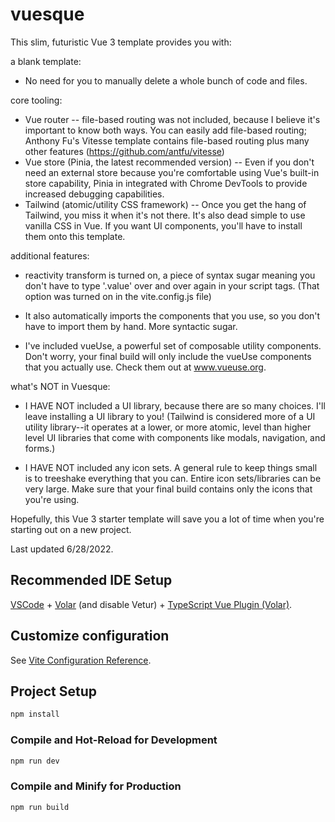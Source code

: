 # vuesque

This slim, futuristic Vue 3 template provides you with:

a blank template:

- No need for you to manually delete a whole bunch of code and files.

core tooling:

- Vue router -- file-based routing was not included, because I believe it's important to know both ways. You can easily add file-based routing; Anthony Fu's Vitesse template contains file-based routing plus many other features (https://github.com/antfu/vitesse)
- Vue store (Pinia, the latest recommended version) -- Even if you don't need an external store because you're comfortable using Vue's built-in store capability, Pinia in integrated with Chrome DevTools to provide increased debugging capabilities.
- Tailwind (atomic/utility CSS framework) -- Once you get the hang of Tailwind, you miss it when it's not there. It's also dead simple to use vanilla CSS in Vue. If you want UI components, you'll have to install them onto this template.

additional features:

- reactivity transform is turned on, a piece of syntax sugar meaning you don't have to type '.value' over and over again in your script tags. (That option was turned on in the vite.config.js file)

- It also automatically imports the components that you use, so you don't have to import them by hand. More syntactic sugar.

- I've included vueUse, a powerful set of composable utility components. Don't worry, your final build will only include the vueUse components that you actually use. Check them out at www.vueuse.org.

what's NOT in Vuesque:

- I HAVE NOT included a UI library, because there are so many choices. I'll leave installing a UI library to you! (Tailwind is considered more of a UI utility library--it operates at a lower, or more atomic, level than higher level UI libraries that come with components like modals, navigation, and forms.)

- I HAVE NOT included any icon sets. A general rule to keep things small is to treeshake everything that you can. Entire icon sets/libraries can be very large. Make sure that your final build contains only the icons that you're using.

Hopefully, this Vue 3 starter template will save you a lot of time when you're starting out on a new project.

Last updated 6/28/2022.

## Recommended IDE Setup

[VSCode](https://code.visualstudio.com/) + [Volar](https://marketplace.visualstudio.com/items?itemName=johnsoncodehk.volar) (and disable Vetur) + [TypeScript Vue Plugin (Volar)](https://marketplace.visualstudio.com/items?itemName=johnsoncodehk.vscode-typescript-vue-plugin).

## Customize configuration

See [Vite Configuration Reference](https://vitejs.dev/config/).

## Project Setup

```sh
npm install
```

### Compile and Hot-Reload for Development

```sh
npm run dev
```

### Compile and Minify for Production

```sh
npm run build
```

